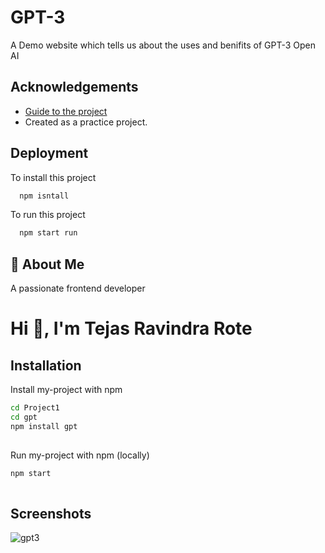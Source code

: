 
# GPT-3

A Demo website which tells us about the uses and benifits of GPT-3 Open AI


## Acknowledgements

 - [Guide to the project](https://www.youtube.com/watch?v=F627pKNUCVQ&list=WL&index=18&t=7182s)
- Created as a practice project. 


## Deployment

To install this project 

```bash
  npm isntall
```



To run this project 

```bash
  npm start run
```


## 🚀 About Me
A passionate frontend developer


# Hi 👋, I'm Tejas Ravindra Rote



## Installation

Install my-project with npm

```bash
cd Project1
cd gpt
npm install gpt
  
```


Run my-project with npm (locally)

```bash
npm start
  
```
    
## Screenshots

![gpt3](https://github.com/Tejas-Rote/React-Projects/assets/76241687/ae3ffdea-f2ad-4dca-9e95-db7e54a3ad10)


